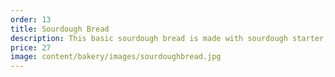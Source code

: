 ```yaml
---
order: 13
title: Sourdough Bread
description: This basic sourdough bread is made with sourdough starter, combination between rye, whole wheat & white flour. Simple & delicious. Great with butter.
price: 27
image: content/bakery/images/sourdoughbread.jpg
---
```

